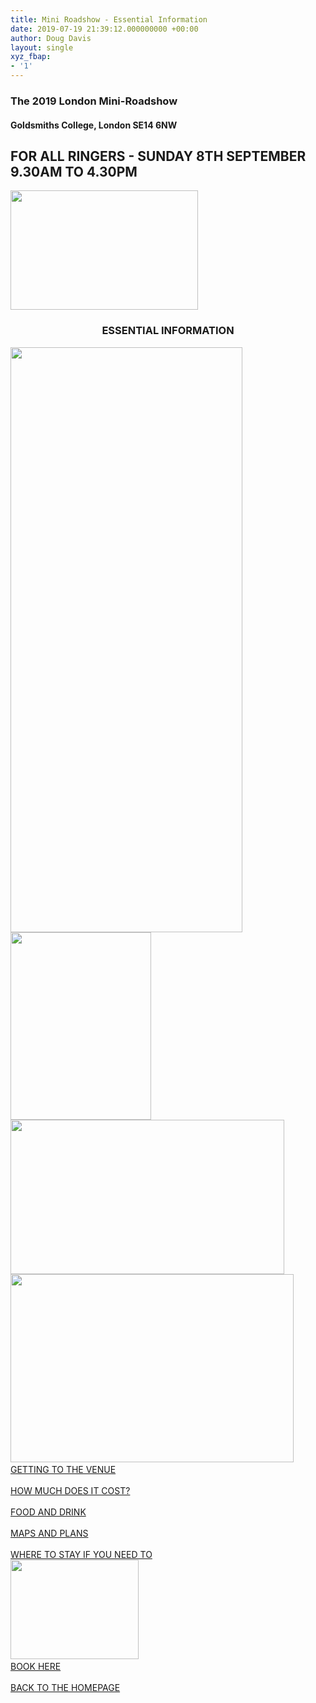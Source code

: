 ```yaml
---
title: Mini Roadshow - Essential Information
date: 2019-07-19 21:39:12.000000000 +00:00
author: Doug Davis
layout: single
xyz_fbap:
- '1'
---
```

### The 2019 London Mini-Roadshow

#### Goldsmiths College, London SE14 6NW

## FOR ALL RINGERS - SUNDAY 8TH SEPTEMBER 9.30AM TO 4.30PM

<img loading="lazy" width="300" height="191" src="https://cccbr.org.uk/wp-content/uploads/2019/05/london2019_logo-300x191.jpg" alt="" srcset="https://cccbr.org.uk/wp-content/uploads/2019/05/london2019_logo-300x191.jpg 300w, https://cccbr.org.uk/wp-content/uploads/2019/05/london2019_logo.jpg 540w" sizes="(max-width: 300px) 100vw, 300px" /> 

<h3 style="text-align: center;">
  ESSENTIAL INFORMATION
</h3>

<img loading="lazy" width="371" height="936" src="https://cccbr.org.uk/wp-content/uploads/2019/07/rings.png" alt="" srcset="https://cccbr.org.uk/wp-content/uploads/2019/07/rings.png 371w, https://cccbr.org.uk/wp-content/uploads/2019/07/rings-119x300.png 119w, https://cccbr.org.uk/wp-content/uploads/2019/07/rings-300x757.png 300w" sizes="(max-width: 371px) 100vw, 371px" />  
<img loading="lazy" width="225" height="300" src="https://cccbr.org.uk/wp-content/uploads/2019/07/foundry-225x300.jpg" alt="" srcset="https://cccbr.org.uk/wp-content/uploads/2019/07/foundry-225x300.jpg 225w, https://cccbr.org.uk/wp-content/uploads/2019/07/foundry-300x399.jpg 300w, https://cccbr.org.uk/wp-content/uploads/2019/07/foundry.jpg 339w" sizes="(max-width: 225px) 100vw, 225px" />  
<img loading="lazy" width="438" height="247" src="https://cccbr.org.uk/wp-content/uploads/2019/07/alan.jpg" alt="" srcset="https://cccbr.org.uk/wp-content/uploads/2019/07/alan.jpg 438w, https://cccbr.org.uk/wp-content/uploads/2019/07/alan-300x169.jpg 300w" sizes="(max-width: 438px) 100vw, 438px" />  
<img loading="lazy" width="453" height="301" src="https://cccbr.org.uk/wp-content/uploads/2019/07/clock.jpg" alt="" srcset="https://cccbr.org.uk/wp-content/uploads/2019/07/clock.jpg 453w, https://cccbr.org.uk/wp-content/uploads/2019/07/clock-300x199.jpg 300w" sizes="(max-width: 453px) 100vw, 453px" />  
<a href="/about/annual-meetings/2019-meeting/mini-roadshow/essential-info/getting-there/" role="button"><br /> GETTING TO THE VENUE<br /> </a>  
<a href="/about/annual-meetings/2019-meeting/mini-roadshow/essential-info/cost/" role="button"><br /> HOW MUCH DOES IT COST?<br /> </a>  
<a href="/about/annual-meetings/2019-meeting/mini-roadshow/essential-info/food-drink/" role="button"><br /> FOOD AND DRINK<br /> </a>  
<a href="/about/annual-meetings/2019-meeting/mini-roadshow/essential-info/maps-plans/" role="button"><br /> MAPS AND PLANS<br /> </a>  
<a href="/about/annual-meetings/2019-meeting/mini-roadshow/essential-info/where-to-stay/" role="button"><br /> WHERE TO STAY IF YOU NEED TO<br /> </a>  
<img loading="lazy" width="205" height="159" src="https://cccbr.org.uk/wp-content/uploads/2019/07/reserve.jpg" alt="" />  
<a href="https://events./product/annual-meeting-2019/" target="_blank" role="button" rel="noopener noreferrer"><br /> BOOK HERE<br /> </a>  
<a href="/about/annual-meetings/2019-meeting/mini-roadshow/" role="button"><br /> BACK TO THE HOMEPAGE<br /> </a>

